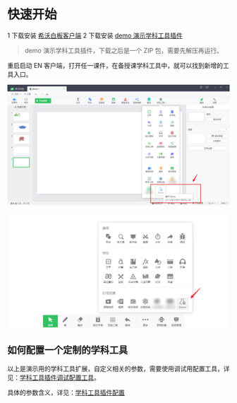 # 快速开始

1 下载安装 [希沃白板客户端](https://easinote.seewo.com/)
2 下载安装 [demo 演示学科工具插件](https://github.com/EasiNote/EasiNote.ClientWebApi.Documentation/files/7249803/EasiNote.Plugin.WebTools.Demo.exe.zip)

> demo 演示学科工具插件，下载之后是一个 ZIP 包，需要先解压再运行。

重启启动 EN 客户端，打开任一课件，在备授课学科工具中，就可以找到新增的工具入口。

![demo](./img/2021-09-29-15-45-56.png)

![demo](./img/2021-09-29-15-46-25.png)

## 如何配置一个定制的学科工具

以上是演示用的学科工具扩展，自定义相关的参数，需要使用调试用配置工具，详见：[学科工具插件调试配置工具](./03DebugTool.md)。

具体的参数含义，详见：[学科工具插件配置](./02Configurations.md)
